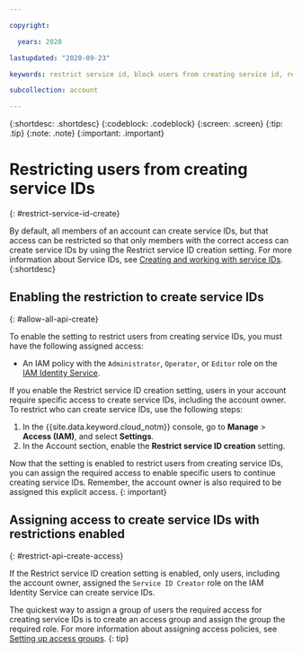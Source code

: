 ```yaml
---

copyright:

  years: 2020

lastupdated: "2020-09-23"

keywords: restrict service id, block users from creating service id, restrict service id creation

subcollection: account

---
```


{:shortdesc: .shortdesc}
{:codeblock: .codeblock}
{:screen: .screen}
{:tip: .tip}
{:note: .note}
{:important: .important}

# Restricting users from creating service IDs
{: #restrict-service-id-create}

By default, all members of an account can create service IDs, but that access can be restricted so that only members with the correct access can create service IDs by using the Restrict service ID creation setting. For more information about Service IDs, see [Creating and working with service IDs](/docs/account?topic=account-serviceids).  
{:shortdesc}


## Enabling the restriction to create service IDs
{: #allow-all-api-create}

To enable the setting to restrict users from creating service IDs, you must have the following assigned access:

* An IAM policy with the `Administrator`, `Operator`, or `Editor` role on the [IAM Identity Service](/docs/account?topic=account-account-services#identity-service-account-management).

If you enable the Restrict service ID creation setting, users in your account require specific access to create service IDs, including the account owner. To restrict who can create service IDs, use the following steps:

1. In the {{site.data.keyword.cloud_notm}} console, go to **Manage** > **Access (IAM)**, and select **Settings**.
2. In the Account section, enable the **Restrict service ID creation** setting.

Now that the setting is enabled to restrict users from creating service IDs, you can assign the required access to enable specific users to continue creating service IDs. Remember, the account owner is also required to be assigned this explicit access.
{: important}


## Assigning access to create service IDs with restrictions enabled
{: #restrict-api-create-access}

If the Restrict service ID creation setting is enabled, only users, including the account owner, assigned the `Service ID Creator` role on the IAM Identity Service can create service IDs.

The quickest way to assign a group of users the required access for creating service IDs is to create an access group and assign the group the required role. For more information about assigning access policies, see [Setting up access groups](/docs/account?topic=account-groups).
{: tip}
